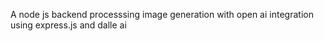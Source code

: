 A node js backend processsing image generation with open ai integration using express.js and dalle ai 
